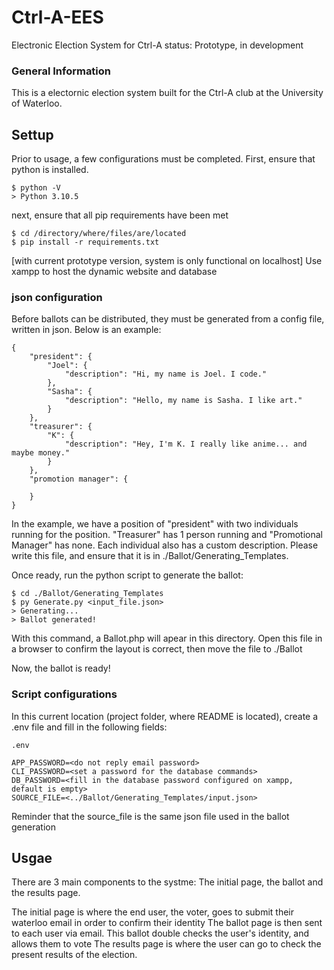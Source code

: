 # Ctrl-A-EES
Electronic Election System for Ctrl-A
status: Prototype, in development

### General Information

This is a electornic election system built for the Ctrl-A club at the University of Waterloo.

## Settup

Prior to usage, a few configurations must be completed. First, ensure that python is installed.
```
$ python -V
> Python 3.10.5
```

next, ensure that all pip requirements have been met

```
$ cd /directory/where/files/are/located
$ pip install -r requirements.txt
```

[with current prototype version, system is only functional on localhost]
Use xampp to host the dynamic website and database

### json configuration

Before ballots can be distributed, they must be generated from a config file, written in json. Below is an example:

```
{
    "president": {
        "Joel": {
            "description": "Hi, my name is Joel. I code."
        },
        "Sasha": {
            "description": "Hello, my name is Sasha. I like art."
        }
    },
    "treasurer": {
        "K": {
            "description": "Hey, I'm K. I really like anime... and maybe money."
        }
    },
    "promotion manager": {

    }
}
```

In the example, we have a position of "president" with two individuals running for the position. "Treasurer" has 1 person running and "Promotional Manager" has none.
Each individual also has a custom description. Please write this file, and ensure that it is in ./Ballot/Generating_Templates.

Once ready, run the python script to generate the ballot:
```
$ cd ./Ballot/Generating_Templates
$ py Generate.py <input_file.json>
> Generating...
> Ballot generated!
```

With this command, a Ballot.php will apear in this directory. Open this file in a browser to confirm the layout is correct, then move the file to ./Ballot

Now, the ballot is ready!

### Script configurations

In this current location (project folder, where README is located), create a .env file and fill in the following fields:
```
.env

APP_PASSWORD=<do not reply email password>
CLI_PASSWORD=<set a password for the database commands>
DB_PASSWORD=<fill in the database password configured on xampp, default is empty>
SOURCE_FILE=<../Ballot/Generating_Templates/input.json>
```
Reminder that the source_file is the same json file used in the ballot generation

## Usgae

There are 3 main components to the systme: The initial page, the ballot and the results page.

The initial page is where the end user, the voter, goes to submit their waterloo email in order to confirm their identity
The ballot page is then sent to each user via email. This ballot double checks the user's identity, and allows them to vote
The results page is where the user can go to check the present results of the election.
